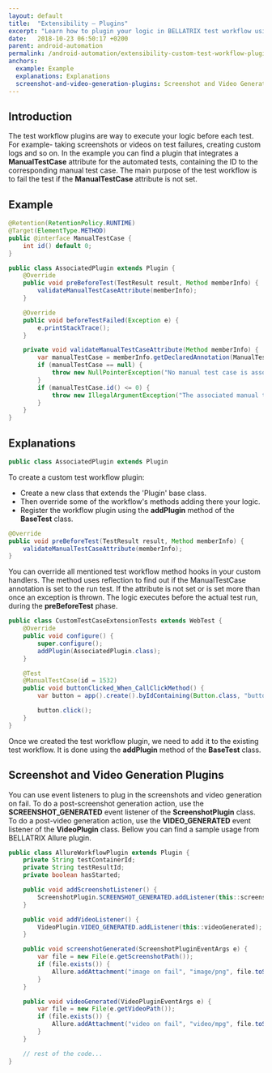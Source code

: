 ```yaml
---
layout: default
title:  "Extensibility – Plugins"
excerpt: "Learn how to plugin your logic in BELLATRIX test workflow using plugins."
date:   2018-10-23 06:50:17 +0200
parent: android-automation
permalink: /android-automation/extensibility-custom-test-workflow-plugins/
anchors:
  example: Example
  explanations: Explanations
  screenshot-and-video-generation-plugins: Screenshot and Video Generation Plugins
---
```

Introduction
------------
The test workflow plugins are way to execute your logic before each test. For example- taking screenshots or videos on test failures, creating custom logs and so on. In the example you can find a plugin that integrates a **ManualTestCase** attribute for the automated tests, containing the ID to the corresponding manual test case. The main purpose of the test workflow is to fail the test if the **ManualTestCase** attribute is not set.
 
Example
-------
```java
@Retention(RetentionPolicy.RUNTIME)
@Target(ElementType.METHOD)
public @interface ManualTestCase {
    int id() default 0;
}
```
```java
public class AssociatedPlugin extends Plugin {
    @Override
    public void preBeforeTest(TestResult result, Method memberInfo) {
        validateManualTestCaseAttribute(memberInfo);
    }

    @Override
    public void beforeTestFailed(Exception e) {
        e.printStackTrace();
    }

    private void validateManualTestCaseAttribute(Method memberInfo) {
        var manualTestCase = memberInfo.getDeclaredAnnotation(ManualTestCase.class);
        if (manualTestCase == null) {
            throw new NullPointerException("No manual test case is associated with the BELLATRIX test.");
        }
        if (manualTestCase.id() <= 0) {
            throw new IllegalArgumentException("The associated manual test case ID cannot be <= 0.");
        }
    }
}
```

Explanations
------------
```java
public class AssociatedPlugin extends Plugin
```
To create a custom test workflow plugin:

- Create a new class that extends the 'Plugin' base class.
- Then override some of the workflow's methods adding there your logic.
- Register the workflow plugin using the **addPlugin** method of the **BaseTest** class.

```java
@Override
public void preBeforeTest(TestResult result, Method memberInfo) {
    validateManualTestCaseAttribute(memberInfo);
}
```
You can override all mentioned test workflow method hooks in your custom handlers. The method uses reflection to find out if the ManualTestCase annotation is set to the run test. If the attribute is not set or is set more than once an exception is thrown. The logic executes before the actual test run, during the **preBeforeTest** phase.
```java
public class CustomTestCaseExtensionTests extends WebTest {
    @Override
    public void configure() {
        super.configure();
        addPlugin(AssociatedPlugin.class);
    }

    @Test
    @ManualTestCase(id = 1532)
    public void buttonClicked_When_CallClickMethod() {
        var button = app().create().byIdContaining(Button.class, "button");

        button.click();
    }
}
```
Once we created the test workflow plugin, we need to add it to the existing test workflow. It is done using the **addPlugin** method of the **BaseTest** class.

Screenshot and Video Generation Plugins
---------------------------------------
You can use event listeners to plug in the screenshots and video generation on fail.
To do a post-screenshot generation action, use the **SCREENSHOT_GENERATED** event listener of the **ScreenshotPlugin** class.
To do a post-video generation action, use the **VIDEO_GENERATED** event listener of the **VideoPlugin** class.
Bellow you can find a sample usage from BELLATRIX Allure plugin.
```java
public class AllureWorkflowPlugin extends Plugin {
    private String testContainerId;
    private String testResultId;
    private boolean hasStarted;

    public void addScreenshotListener() {
        ScreenshotPlugin.SCREENSHOT_GENERATED.addListener(this::screenshotGenerated);
    }

    public void addVideoListener() {
        VideoPlugin.VIDEO_GENERATED.addListener(this::videoGenerated);
    }

    public void screenshotGenerated(ScreenshotPluginEventArgs e) {
        var file = new File(e.getScreenshotPath());
        if (file.exists()) {
            Allure.addAttachment("image on fail", "image/png", file.toString());
        }
    }

    public void videoGenerated(VideoPluginEventArgs e) {
        var file = new File(e.getVideoPath());
        if (file.exists()) {
            Allure.addAttachment("video on fail", "video/mpg", file.toString());
        }
    }

    // rest of the code...
}
```
